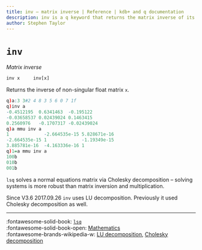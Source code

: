 ```yaml
---
title: inv – matrix inverse | Reference | kdb+ and q documentation
description: inv is a q keyword that returns the matrix inverse of its argument.
author: Stephen Taylor
---
```

# `inv`

_Matrix inverse_



```txt
inv x     inv[x]
```

Returns the inverse of non-singular float matrix `x`.

```q
q)a:3 3#2 4 8 3 5 6 0 7 1f
q)inv a
-0.4512195  0.6341463  -0.195122
-0.03658537 0.02439024 0.1463415
0.2560976   -0.1707317 -0.02439024
q)a mmu inv a
1             -2.664535e-15 5.828671e-16
-2.664535e-15 1             -1.19349e-15
3.885781e-16  -4.163336e-16 1
q)1=a mmu inv a
100b
010b
001b
```


`lsq` solves a normal equations matrix via Cholesky decomposition – solving systems is more robust than matrix inversion and multiplication.

Since V3.6 2017.09.26 `inv` uses LU decomposition.
Previously it used Cholesky decomposition as well.

---- 

:fontawesome-solid-book:
[`lsq`](lsq.md)
<br>
:fontawesome-solid-book-open:
[Mathematics](../basics/math.md)
<br>
:fontawesome-brands-wikipedia-w:
[LU decomposition](https://en.wikipedia.org/wiki/LU_decomposition "Wikipedia"),
[Cholesky decomposition](https://en.wikipedia.org/wiki/Cholesky_decomposition#Matrix_inversion "Wikipedia")